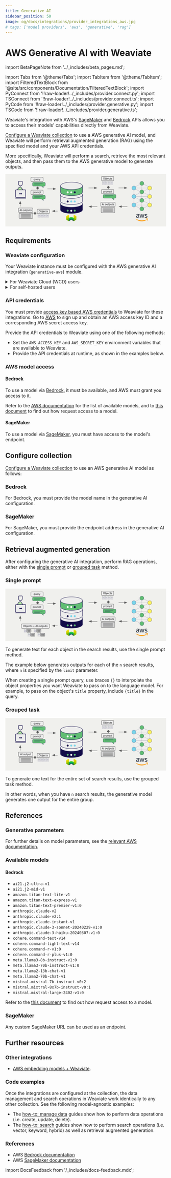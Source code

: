 ```yaml
---
title: Generative AI
sidebar_position: 50
image: og/docs/integrations/provider_integrations_aws.jpg
# tags: ['model providers', 'aws', 'generative', 'rag']
---
```


# AWS Generative AI with Weaviate

import BetaPageNote from '../_includes/beta_pages.md';

<BetaPageNote />

import Tabs from '@theme/Tabs';
import TabItem from '@theme/TabItem';
import FilteredTextBlock from '@site/src/components/Documentation/FilteredTextBlock';
import PyConnect from '!!raw-loader!../_includes/provider.connect.py';
import TSConnect from '!!raw-loader!../_includes/provider.connect.ts';
import PyCode from '!!raw-loader!../_includes/provider.generative.py';
import TSCode from '!!raw-loader!../_includes/provider.generative.ts';

Weaviate's integration with AWS's [SageMaker](https://aws.amazon.com/sagemaker/) and [Bedrock](https://aws.amazon.com/bedrock/) APIs allows you to access their models' capabilities directly from Weaviate.

[Configure a Weaviate collection](#configure-collection) to use a AWS generative AI model, and Weaviate will perform retrieval augmented generation (RAG) using the specified model and your AWS API credentials.

More specifically, Weaviate will perform a search, retrieve the most relevant objects, and then pass them to the AWS generative model to generate outputs.

![RAG integration illustration](../_includes/integration_aws_rag.png)

## Requirements

### Weaviate configuration

Your Weaviate instance must be configured with the AWS generative AI integration (`generative-aws`) module.

<details>
  <summary>For Weaviate Cloud (WCD) users</summary>

This integration is enabled by default on Weaviate Cloud (WCD) serverless instances.

</details>

<details>
  <summary>For self-hosted users</summary>

- Check the [cluster metadata](../../config-refs/meta.md) to verify if the module is enabled.
- Follow the [how-to configure modules](../../configuration/modules.md) guide to enable the module in Weaviate.

</details>

### API credentials

You must provide [access key based AWS credentials](https://docs.aws.amazon.com/IAM/latest/UserGuide/id_credentials_access-keys.html) to Weaviate for these integrations. Go to [AWS](https://aws.amazon.com/) to sign up and obtain an AWS access key ID and a corresponding AWS secret access key.

Provide the API credentials to Weaviate using one of the following methods:

- Set the `AWS_ACCESS_KEY` and `AWS_SECRET_KEY` environment variables that are available to Weaviate.
- Provide the API credentials at runtime, as shown in the examples below.

<Tabs groupId="languages">

 <TabItem value="py" label="Python API v4">
    <FilteredTextBlock
      text={PyConnect}
      startMarker="# START AWSInstantiation"
      endMarker="# END AWSInstantiation"
      language="py"
    />
  </TabItem>

 <TabItem value="js" label="JS/TS API v3">
    <FilteredTextBlock
      text={TSConnect}
      startMarker="// START AWSInstantiation"
      endMarker="// END AWSInstantiation"
      language="ts"
    />
  </TabItem>

</Tabs>

### AWS model access

#### Bedrock

To use a model via [Bedrock](https://aws.amazon.com/bedrock/), it must be available, and AWS must grant you access to it.

Refer to the [AWS documentation](https://docs.aws.amazon.com/bedrock/latest/userguide/models-regions.html) for the list of available models, and to [this document](https://docs.aws.amazon.com/bedrock/latest/userguide/model-usage.html) to find out how request access to a model.

#### SageMaker

To use a model via [SageMaker](https://aws.amazon.com/sagemaker/), you must have access to the model's endpoint.

## Configure collection

[Configure a Weaviate collection](../../manage-data/collections.mdx#specify-a-generative-module) to use an AWS generative AI model as follows:

### Bedrock

For Bedrock, you must provide the model name in the generative AI configuration.

<Tabs groupId="languages">
  <TabItem value="py" label="Python API v4">
    <FilteredTextBlock
      text={PyCode}
      startMarker="# START BasicGenerativeAWSBedrock"
      endMarker="# END BasicGenerativeAWSBedrock"
      language="py"
    />
  </TabItem>

  <TabItem value="js" label="JS/TS API v3">
    <FilteredTextBlock
      text={TSCode}
      startMarker="// START BasicGenerativeAWSBedrock"
      endMarker="// END BasicGenerativeAWSBedrock"
      language="ts"
    />
  </TabItem>

</Tabs>

### SageMaker

For SageMaker, you must provide the endpoint address in the generative AI configuration.

<Tabs groupId="languages">
  <TabItem value="py" label="Python API v4">
    <FilteredTextBlock
      text={PyCode}
      startMarker="# START BasicGenerativeAWSSagemaker"
      endMarker="# END BasicGenerativeAWSSagemaker"
      language="py"
    />
  </TabItem>

  <TabItem value="js" label="JS/TS API v3">
    <FilteredTextBlock
      text={TSCode}
      startMarker="// START BasicGenerativeAWSSagemaker"
      endMarker="// END BasicGenerativeAWSSagemaker"
      language="ts"
    />
  </TabItem>

</Tabs>

## Retrieval augmented generation

After configuring the generative AI integration, perform RAG operations, either with the [single prompt](#single-prompt) or [grouped task](#grouped-task) method.

### Single prompt

![Single prompt RAG integration generates individual outputs per search result](../_includes/integration_aws_rag_single.png)

To generate text for each object in the search results, use the single prompt method.

The example below generates outputs for each of the `n` search results, where `n` is specified by the `limit` parameter.

When creating a single prompt query, use braces `{}` to interpolate the object properties you want Weaviate to pass on to the language model. For example, to pass on the object's `title` property, include `{title}` in the query.

<Tabs groupId="languages">

 <TabItem value="py" label="Python API v4">
    <FilteredTextBlock
      text={PyCode}
      startMarker="# START SinglePromptExample"
      endMarker="# END SinglePromptExample"
      language="py"
    />
  </TabItem>

 <TabItem value="js" label="JS/TS API v3">
    <FilteredTextBlock
      text={TSCode}
      startMarker="// START SinglePromptExample"
      endMarker="// END SinglePromptExample"
      language="ts"
    />
  </TabItem>

</Tabs>

### Grouped task

![Grouped task RAG integration generates one output for the set of search results](../_includes/integration_aws_rag_grouped.png)

To generate one text for the entire set of search results, use the grouped task method.

In other words, when you have `n` search results, the generative model generates one output for the entire group.

<Tabs groupId="languages">

 <TabItem value="py" label="Python API v4">
    <FilteredTextBlock
      text={PyCode}
      startMarker="# START GroupedTaskExample"
      endMarker="# END GroupedTaskExample"
      language="py"
    />
  </TabItem>

 <TabItem value="js" label="JS/TS API v3">
    <FilteredTextBlock
      text={TSCode}
      startMarker="// START GroupedTaskExample"
      endMarker="// END GroupedTaskExample"
      language="ts"
    />
  </TabItem>

</Tabs>

## References

### Generative parameters

For further details on model parameters, see the [relevant AWS documentation](#further-resources).

### Available models

#### Bedrock

- `ai21.j2-ultra-v1`
- `ai21.j2-mid-v1`
- `amazon.titan-text-lite-v1`
- `amazon.titan-text-express-v1`
- `amazon.titan-text-premier-v1:0`
- `anthropic.claude-v2`
- `anthropic.claude-v2:1`
- `anthropic.claude-instant-v1`
- `anthropic.claude-3-sonnet-20240229-v1:0`
- `anthropic.claude-3-haiku-20240307-v1:0`
- `cohere.command-text-v14`
- `cohere.command-light-text-v14`
- `cohere.command-r-v1:0`
- `cohere.command-r-plus-v1:0`
- `meta.llama3-8b-instruct-v1:0`
- `meta.llama3-70b-instruct-v1:0`
- `meta.llama2-13b-chat-v1`
- `meta.llama2-70b-chat-v1`
- `mistral.mistral-7b-instruct-v0:2`
- `mistral.mixtral-8x7b-instruct-v0:1`
- `mistral.mistral-large-2402-v1:0`

Refer to the [this document](https://docs.aws.amazon.com/bedrock/latest/userguide/model-usage.html) to find out how request access to a model.

### SageMaker

Any custom SageMaker URL can be used as an endpoint.

## Further resources

### Other integrations

- [AWS embedding models + Weaviate](./embeddings.md).

### Code examples

Once the integrations are configured at the collection, the data management and search operations in Weaviate work identically to any other collection. See the following model-agnostic examples:

- The [how-to: manage data](../../manage-data/index.md) guides show how to perform data operations (i.e. create, update, delete).
- The [how-to: search](../../search/index.md) guides show how to perform search operations (i.e. vector, keyword, hybrid) as well as retrieval augmented generation.

### References

- AWS [Bedrock documentation](https://docs.aws.amazon.com/bedrock/)
- AWS [SageMaker documentation](https://docs.aws.amazon.com/sagemaker/)

import DocsFeedback from '/_includes/docs-feedback.mdx';

<DocsFeedback/>
